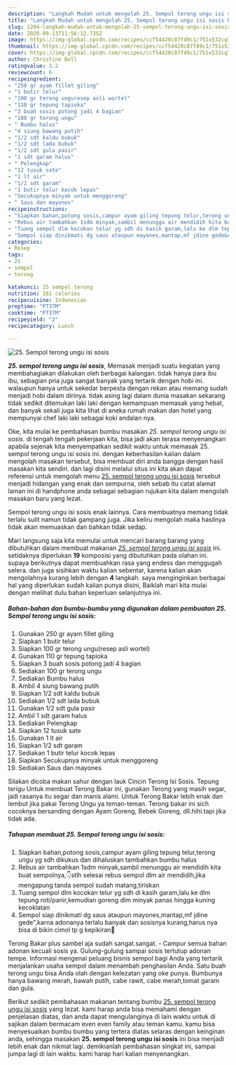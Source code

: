 ```yaml
---
description: "Langkah Mudah untuk mengolah 25. Sempol terong ungu isi sosis Lezat"
title: "Langkah Mudah untuk mengolah 25. Sempol terong ungu isi sosis Lezat"
slug: 1204-langkah-mudah-untuk-mengolah-25-sempol-terong-ungu-isi-sosis-lezat
date: 2020-09-13T11:56:12.735Z
image: https://img-global.cpcdn.com/recipes/ccf54420c87f49c1/751x532cq70/25-sempol-terong-ungu-isi-sosis-foto-resep-utama.jpg
thumbnail: https://img-global.cpcdn.com/recipes/ccf54420c87f49c1/751x532cq70/25-sempol-terong-ungu-isi-sosis-foto-resep-utama.jpg
cover: https://img-global.cpcdn.com/recipes/ccf54420c87f49c1/751x532cq70/25-sempol-terong-ungu-isi-sosis-foto-resep-utama.jpg
author: Christine Bell
ratingvalue: 3.2
reviewcount: 6
recipeingredient:
- "250 gr ayam fillet giling"
- "1 butir telur"
- "100 gr terong unguresep asli wortel"
- "110 gr tepung tapioka"
- "3 buah sosis potong jadi 4 bagian"
- "100 gr terong ungu"
- " Bumbu halus"
- "4 siung bawang putih"
- "1/2 sdt kaldu bubuk"
- "1/2 sdt lada bubuk"
- "1/2 sdt gula pasir"
- "1 sdt garam halus"
- " Pelengkap"
- "12 tusuk sate"
- "1 lt air"
- "1/2 sdt garam"
- "1 butir telur kocok lepas"
- "Secukupnya minyak untuk menggoreng"
- " Saus dan mayones"
recipeinstructions:
- "Siapkan bahan,potong sosis,campur ayam giling tepung telur,terong ungu yg sdh dikukus dan dihaluskan tambahkan bumbu halus"
- "Rebus air tambahkan 1sdm minyak,sambil menunggu air mendidih kita buat sempolnya,👇stlh selesai rebus sempol dlm air mendidih,jika mengapung tanda sempol sudah matang,tiriskan"
- "Tuang sempol dlm kocokan telur yg sdh di kasih garam,lalu ke dlm tepung roti/panir,kemudian goreng dlm minyak panas hingga kuning kecoklatan"
- "Sempol siap dinikmati dg saus ataupun mayones,mantap,mf jdine gede&#34;,karna adonanya terlalu banyak dan sosisnya kurang,harus nya bisa di bikin cimol tp g kepikiran🤭"
categories:
- Resep
tags:
- 25
- sempol
- terong

katakunci: 25 sempol terong 
nutrition: 181 calories
recipecuisine: Indonesian
preptime: "PT37M"
cooktime: "PT37M"
recipeyield: "2"
recipecategory: Lunch

---
```



![25. Sempol terong ungu isi sosis](https://img-global.cpcdn.com/recipes/ccf54420c87f49c1/751x532cq70/25-sempol-terong-ungu-isi-sosis-foto-resep-utama.jpg)

<b><i>25. sempol terong ungu isi sosis</i></b>, Memasak menjadi suatu kegiatan yang membahagiakan dilakukan oleh berbagai kalangan. tidak hanya para ibu ibu, sebagian pria juga sangat banyak yang tertarik dengan hobi ini. walaupun hanya untuk sekedar berpesta dengan rekan atau memang sudah menjadi hobi dalam dirinya. tidak asing lagi dalam dunia masakan sekarang tidak sedikit ditemukan laki laki dengan kemampuan memasak yang hebat, dan banyak sekali juga kita lihat di aneka rumah makan dan hotel yang mempunyai chef laki laki sebagai koki andalan nya.

Oke, kita mulai ke pembahasan bumbu masakan <i>25. sempol terong ungu isi sosis</i>. di tengah tengah pekerjaan kita, bisa jadi akan terasa menyenangkan apabila sejenak kita menyempatkan sedikit waktu untuk memasak 25. sempol terong ungu isi sosis ini. dengan keberhasilan kalian dalam mengolah masakan tersebut, bisa membuat diri anda bangga dengan hasil masakan kita sendiri. dan lagi disini melalui situs ini kita akan dapat referensi untuk mengolah menu <u>25. sempol terong ungu isi sosis</u> tersebut menjadi hidangan yang enak dan sempurna, oleh sebab itu catat alamat laman ini di handphone anda sebagai sebagian rujukan kita dalam mengolah masakan baru yang lezat.

Sempol terong ungu isi sosis enak lainnya. Cara membuatnya memang tidak terlalu sulit namun tidak gampang juga. Jika keliru mengolah maka hasilnya tidak akan memuaskan dan bahkan tidak sedap.


Mari langsung saja kita memulai untuk mencari barang barang yang dibutuhkan dalam membuat makanan <u><i>25. sempol terong ungu isi sosis</i></u> ini. setidaknya diperlukan <b>19</b> komposisi yang dibutuhkan pada olahan ini. supaya berikutnya dapat membuahkan rasa yang endess dan menggugah selera. dan juga sisihkan waktu kalian sebentar, karena kalian akan mengolahnya kurang lebih dengan <b>4</b> langkah. saya menginginkan berbagai hal yang diperlukan sudah kalian punya disini, Baiklah mari kita mulai dengan melihat dulu bahan keperluan selanjutnya ini.

<!--inarticleads1-->

##### Bahan-bahan dan bumbu-bumbu yang digunakan dalam pembuatan 25. Sempol terong ungu isi sosis:

1. Gunakan 250 gr ayam fillet giling
1. Siapkan 1 butir telur
1. Siapkan 100 gr terong ungu(resep asli wortel)
1. Gunakan 110 gr tepung tapioka
1. Siapkan 3 buah sosis potong jadi 4 bagian
1. Sediakan 100 gr terong ungu
1. Sediakan  Bumbu halus
1. Ambil 4 siung bawang putih
1. Siapkan 1/2 sdt kaldu bubuk
1. Sediakan 1/2 sdt lada bubuk
1. Gunakan 1/2 sdt gula pasir
1. Ambil 1 sdt garam halus
1. Sediakan  Pelengkap
1. Siapkan 12 tusuk sate
1. Gunakan 1 lt air
1. Siapkan 1/2 sdt garam
1. Sediakan 1 butir telur kocok lepas
1. Siapkan Secukupnya minyak untuk menggoreng
1. Sediakan  Saus dan mayones


Silakan dicoba makan sahur dengan lauk Cincin Terong Isi Sosis. Tepung terigu Untuk membuat Terong Bakar ini, gunakan Terong yang masih segar, jadi rasanya itu segar dan manis alami. Untuk Terong Bakar lebih enak dan lembut jika pakai Terong Ungu ya teman-teman. Terong bakar ini sich cocoknya bersanding dengan Ayam Goreng, Bebek Goreng, dll.hihi.tapi jika tidak ada. 

<!--inarticleads2-->

##### Tahapan membuat 25. Sempol terong ungu isi sosis:

1. Siapkan bahan,potong sosis,campur ayam giling tepung telur,terong ungu yg sdh dikukus dan dihaluskan tambahkan bumbu halus
1. Rebus air tambahkan 1sdm minyak,sambil menunggu air mendidih kita buat sempolnya,👇stlh selesai rebus sempol dlm air mendidih,jika mengapung tanda sempol sudah matang,tiriskan
1. Tuang sempol dlm kocokan telur yg sdh di kasih garam,lalu ke dlm tepung roti/panir,kemudian goreng dlm minyak panas hingga kuning kecoklatan
1. Sempol siap dinikmati dg saus ataupun mayones,mantap,mf jdine gede&#34;,karna adonanya terlalu banyak dan sosisnya kurang,harus nya bisa di bikin cimol tp g kepikiran🤭


Terong Bakar plus sambel aja sudah sangat.sangat. - Campur semua bahan adonan kecuali sosis ya. Gulung-gulung sampai sosis tertutup adonan tempe. Informasi mengenai peluang bisnis sempol bagi Anda yang tertarik menjalankan usaha sempol dalam menambah penghasilan Anda. Satu buah terong ungu bisa Anda olah dengan kelezatan yang oke punya. Bumbunya hanya bawang merah, bawah putih, cabe rawit, cabe merah,tomat garam dan gula. 

Berikut sedikit pembahasan makanan tentang bumbu <u>25. sempol terong ungu isi sosis</u> yang lezat. kami harap anda bisa memahami dengan penjelasan diatas, dan anda dapat mengulanginya di lain waktu untuk di sajikan dalam bermacam even even family atau teman kamu. kamu bisa menyesuaikan bumbu bumbu yang tertera diatas selaras dengan keinginan anda, sehingga masakan <b>25. sempol terong ungu isi sosis</b> ini bisa menjadi lebih enak dan nikmat lagi. demikianlah pembahasan singkat ini, sampai jumpa lagi di lain waktu. kami harap hari kalian menyenangkan.
